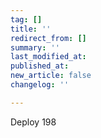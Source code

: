 ```yaml
---
tag: []
title: ''
redirect_from: []
summary: ''
last_modified_at: 
published_at: 
new_article: false
changelog: ''

---
```

Deploy 198